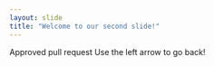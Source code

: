 ```yaml
---
layout: slide
title: "Welcome to our second slide!"
---
```

Approved pull request
Use the left arrow to go back!
